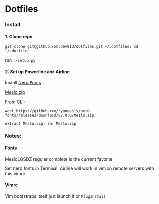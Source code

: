 # Dotfiles

### Install

#### 1. Clone repo

`git clone git@github.com:dev01d/dotfiles.git ~/.dotfiles; cd ~/.dotfiles`

run `./setup.py`

#### 2. Set up Powerline and Airline

Install [Nerd Fonts](https://github.com/ryanoasis/nerd-fonts)

[Meslo.zip](https://github.com/ryanoasis/nerd-fonts/releases/download/v2.0.0/Meslo.zip)

From CLI:

`wget https://github.com/ryanoasis/nerd-fonts/releases/download/v2.0.0/Meslo.zip`

`extract Meslo.zip; rmr Meslo.zip`

### Notes:

#### Fonts

MesloLGSDZ regular complete is the current favorite

Set nerd fonts in Terminal.
Airline will work in vim on remote servers with this vimrc

#### Vimrc

Vim bootstraps itself just launch it or `PlugInstall`
